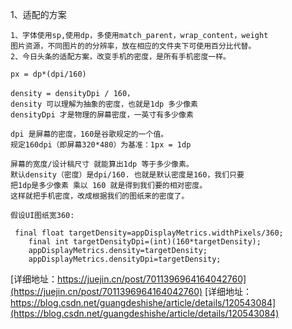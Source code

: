 1、适配的方案
```
1、字体使用sp,使用dp，多使用match_parent，wrap_content，weight
图片资源，不同图片的的分辨率，放在相应的文件夹下可使用百分比代替。
2、今日头条的适配方案，改变手机的密度，是所有手机密度一样。

```
```
px = dp*(dpi/160)

density = densityDpi / 160，
density 可以理解为抽象的密度，也就是1dp 多少像素
densityDpi 才是物理的屏幕密度，一英寸有多少像素

dpi 是屏幕的密度，160是谷歌规定的一个值。
规定160dpi（即屏幕320*480）为基准：1px = 1dp

屏幕的宽度/设计稿尺寸 就能算出1dp 等于多少像素。
默认density（密度）是dpi/160. 也就是默认密度是160，我们只要
把1dp是多少像素 乘以 160 就是得到我们要的相对密度。
这样就把手机密度，改成根据我们的图纸来的密度了。

假设UI图纸宽360:

 final float targetDensity=appDisplayMetrics.widthPixels/360;
    final int targetDensityDpi=(int)(160*targetDensity);
    appDisplayMetrics.density=targetDensity;
    appDisplayMetrics.densityDpi=targetDensity;

```
[详细地址：https://juejin.cn/post/7011396964164042760](https://juejin.cn/post/7011396964164042760)
[详细地址：https://blog.csdn.net/guangdeshishe/article/details/120543084](https://blog.csdn.net/guangdeshishe/article/details/120543084)